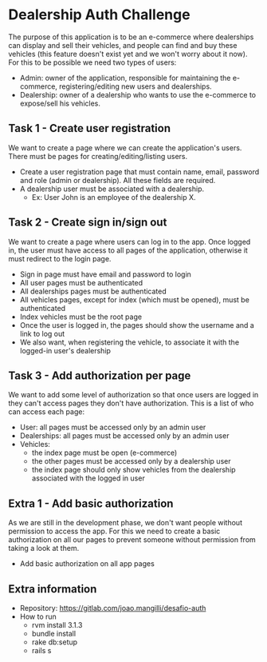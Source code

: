 # Dealership Auth Challenge
The purpose of this application is to be an e-commerce where dealerships can display and sell their vehicles, and people can find and buy these vehicles (this feature doesn't exist yet and we won't worry about it now). For this to be possible we need two types of users:
- Admin: owner of the application, responsible for maintaining the e-commerce, registering/editing new users and dealerships.
- Dealership: owner of a dealership who wants to use the e-commerce to expose/sell his vehicles.

## Task 1 - Create user registration
We want to create a page where we can create the application's users. There must be pages for creating/editing/listing users.
- Create a user registration page that must contain name, email, password and role (admin or dealership). All these fields are required.
- A dealership user must be associated with a dealership.
  - Ex: User John is an employee of the dealership X.

## Task 2 - Create sign in/sign out
We want to create a page where users can log in to the app. Once logged in, the user must have access to all pages of the application, otherwise it must redirect to the login page.
- Sign in page must have email and password to login
- All user pages must be authenticated
- All dealerships pages must be authenticated
- All vehicles pages, except for index (which must be opened), must be authenticated
- Index vehicles must be the root page
- Once the user is logged in, the pages should show the username and a link to log out
- We also want, when registering the vehicle, to associate it with the logged-in user's dealership

## Task 3 - Add authorization per page
We want to add some level of authorization so that once users are logged in they can't access pages they don't have authorization. This is a list of who can access each page:
- User: all pages must be accessed only by an admin user
- Dealerships: all pages must be accessed only by an admin user
- Vehicles:
  - the index page must be open (e-commerce)
  - the other pages must be accessed only by a dealership user
  - the index page should only show vehicles from the dealership associated with the logged in user

## Extra 1 - Add basic authorization
As we are still in the development phase, we don't want people without permission to access the app. For this we need to create a basic authorization on all our pages to prevent someone without permission from taking a look at them.
- Add basic authorization on all app pages

## Extra information
- Repository: https://gitlab.com/joao.mangilli/desafio-auth
- How to run
  - rvm install 3.1.3
  - bundle install
  - rake db:setup
  - rails s
